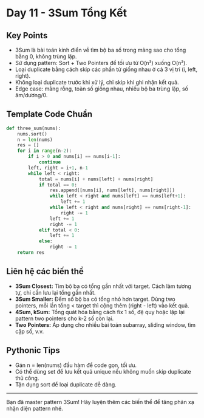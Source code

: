 # Day 11 - 3Sum Tổng Kết

## Key Points
- 3Sum là bài toán kinh điển về tìm bộ ba số trong mảng sao cho tổng bằng 0, không trùng lặp.
- Sử dụng pattern: Sort + Two Pointers để tối ưu từ O(n³) xuống O(n²).
- Loại duplicate bằng cách skip các phần tử giống nhau ở cả 3 vị trí (i, left, right).
- Không loại duplicate trước khi xử lý, chỉ skip khi ghi nhận kết quả.
- Edge case: mảng rỗng, toàn số giống nhau, nhiều bộ ba trùng lặp, số âm/dương/0.

## Template Code Chuẩn
```python
def three_sum(nums):
    nums.sort()
    n = len(nums)
    res = []
    for i in range(n-2):
        if i > 0 and nums[i] == nums[i-1]:
            continue
        left, right = i+1, n-1
        while left < right:
            total = nums[i] + nums[left] + nums[right]
            if total == 0:
                res.append([nums[i], nums[left], nums[right]])
                while left < right and nums[left] == nums[left+1]:
                    left += 1
                while left < right and nums[right] == nums[right-1]:
                    right -= 1
                left += 1
                right -= 1
            elif total < 0:
                left += 1
            else:
                right -= 1
    return res
```

## Liên hệ các biến thể
- **3Sum Closest:** Tìm bộ ba có tổng gần nhất với target. Cách làm tương tự, chỉ cần lưu lại tổng gần nhất.
- **3Sum Smaller:** Đếm số bộ ba có tổng nhỏ hơn target. Dùng two pointers, mỗi lần tổng < target thì cộng thêm (right - left) vào kết quả.
- **4Sum, kSum:** Tổng quát hóa bằng cách fix 1 số, đệ quy hoặc lặp lại pattern two pointers cho k-2 số còn lại.
- **Two Pointers:** Áp dụng cho nhiều bài toán subarray, sliding window, tìm cặp số, v.v.

## Pythonic Tips
- Gán n = len(nums) đầu hàm để code gọn, tối ưu.
- Có thể dùng set để lưu kết quả unique nếu không muốn skip duplicate thủ công.
- Tận dụng sort để loại duplicate dễ dàng.

---
Bạn đã master pattern 3Sum! Hãy luyện thêm các biến thể để tăng phản xạ nhận diện pattern nhé.
